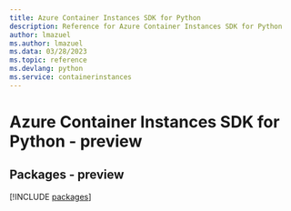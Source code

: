 ```yaml
---
title: Azure Container Instances SDK for Python
description: Reference for Azure Container Instances SDK for Python
author: lmazuel
ms.author: lmazuel
ms.data: 03/28/2023
ms.topic: reference
ms.devlang: python
ms.service: containerinstances
---
```

# Azure Container Instances SDK for Python - preview
## Packages - preview
[!INCLUDE [packages](container-instances-index.md)]